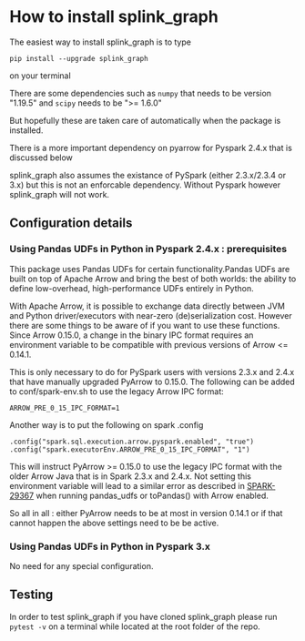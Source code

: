 # How to install splink_graph

The easiest way to install splink_graph is to type

`pip install --upgrade splink_graph`

on your terminal


There are some dependencies such as `numpy` that needs to be version "1.19.5" 
and `scipy` needs to be ">= 1.6.0"

But hopefully these are taken care of automatically when the package is installed.


There is a more important dependency on pyarrow for Pyspark 2.4.x that is discussed below

splink_graph also assumes the existance of PySpark (either 2.3.x/2.3.4 or 3.x) but this is not an enforcable dependency.
Without Pyspark however splink_graph will not work.

## Configuration details 



### Using Pandas UDFs in Python in Pyspark 2.4.x : prerequisites


This package uses Pandas UDFs for certain functionality.Pandas UDFs are built on top of Apache Arrow and bring 
the best of both worlds: the ability to define low-overhead, high-performance UDFs entirely in Python.

With Apache Arrow, it is possible to exchange data directly between JVM and Python driver/executors with near-zero (de)serialization cost.
However there are some things to be aware of if you want to use these functions.
Since Arrow 0.15.0, a change in the binary IPC format requires an environment variable to be compatible with previous versions of Arrow <= 0.14.1. 

This is only necessary to do for PySpark users with versions 2.3.x and 2.4.x that have manually upgraded PyArrow to 0.15.0. The following can be added to conf/spark-env.sh to use the legacy Arrow IPC format:

    ARROW_PRE_0_15_IPC_FORMAT=1

Another way is to put the following on spark .config

    .config("spark.sql.execution.arrow.pyspark.enabled", "true")
    .config("spark.executorEnv.ARROW_PRE_0_15_IPC_FORMAT", "1")


This will instruct PyArrow >= 0.15.0 to use the legacy IPC format with the older Arrow Java that is in Spark 2.3.x and 2.4.x. Not setting this environment variable will lead to a similar error as described in [SPARK-29367](https://issues.apache.org/jira/browse/SPARK-29367) when running pandas_udfs or toPandas() with Arrow enabled.


So all in all : either PyArrow needs to be at most in version 0.14.1 or if that cannot happen the above settings need to be be active.



### Using Pandas UDFs in Python in Pyspark 3.x

No need for any special configuration.


## Testing

In order to test splink_graph if you have cloned splink_graph please run 
`pytest -v` on a terminal while located at the root folder of the repo.
